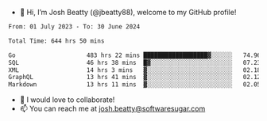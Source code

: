 - 👋 Hi, I’m Josh Beatty (@jbeatty88), welcome to my GitHub profile!

<!--START_SECTION:waka-->

```txt
From: 01 July 2023 - To: 30 June 2024

Total Time: 644 hrs 50 mins

Go                    483 hrs 22 mins ██████████████████▓░░░░░░   74.96 %
SQL                   46 hrs 38 mins  █▓░░░░░░░░░░░░░░░░░░░░░░░   07.23 %
XML                   14 hrs 3 mins   ▓░░░░░░░░░░░░░░░░░░░░░░░░   02.18 %
GraphQL               13 hrs 41 mins  ▓░░░░░░░░░░░░░░░░░░░░░░░░   02.12 %
Markdown              13 hrs 11 mins  ▓░░░░░░░░░░░░░░░░░░░░░░░░   02.05 %
```

<!--END_SECTION:waka-->

- 💞️ I would love to collaborate!
- 📫 You can reach me at josh.beatty@softwaresugar.com

<!---
jbeatty88/jbeatty88 is a ✨ special ✨ repository because its `README.md` (this file) appears on your GitHub profile.
You can click the Preview link to take a look at your changes.
--->
